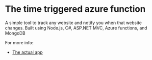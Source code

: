 # The time triggered azure function
A simple tool to track any website and notify you when that website changes. Built using Node.js, C#, ASP.NET MVC, Azure functions, and MongoDB

For more info:
- [The actual app](https://github.com/jawadjawid/WebTrackerCoreUI)
